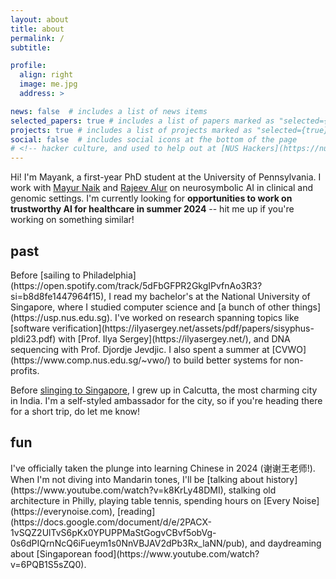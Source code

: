 ```yaml
---
layout: about
title: about
permalink: /
subtitle:

profile:
  align: right
  image: me.jpg
  address: >

news: false  # includes a list of news items
selected_papers: true # includes a list of papers marked as "selected={true}"
projects: true # includes a list of projects marked as "selected={true}"
social: false  # includes social icons at fhe bottom of the page
# <!-- hacker culture, and used to help out at [NUS Hackers](https://nushackers.org) to make that happen. ->
---
```


Hi! I'm Mayank, a first-year PhD student at the University of Pennsylvania. I work with [Mayur Naik](https://www.cis.upenn.edu/~mhnaik/) and [Rajeev Alur](https://www.cis.upenn.edu/~alur/) on neurosymbolic AI in clinical and genomic settings. I'm currently looking for **opportunities to work on trustworthy AI for healthcare in summer 2024** -- hit me up if you're working on something similar!

<h2> past </h2>
Before [sailing to Philadelphia](https://open.spotify.com/track/5dFbGFPR2GkgIPvfnAo3R3?si=b8d8fe1447964f15), I read my bachelor's at the National University of Singapore, where I studied computer science and [a bunch of other things](https://usp.nus.edu.sg). I've worked on research spanning topics like [software verification](https://ilyasergey.net/assets/pdf/papers/sisyphus-pldi23.pdf) with [Prof. Ilya Sergey](https://ilyasergey.net/), and DNA sequencing with Prof. Djordje Jevdjic. I also spent a summer at [CVWO](https://www.comp.nus.edu.sg/~vwo/) to build better systems for non-profits.

Before [slinging to Singapore](https://en.wikipedia.org/wiki/Singapore_sling), I grew up in Calcutta, the most charming city in India. I'm a self-styled ambassador for the city, so if you're heading there for a short trip, do let me know!


<h2> fun </h2>
I've officially taken the plunge into learning Chinese in 2024 (谢谢王老师!). When I'm not diving into Mandarin tones, I'll be [talking about history](https://www.youtube.com/watch?v=k8KrLy48DMI), stalking old architecture in Philly, playing table tennis, spending hours on [Every Noise](https://everynoise.com), [reading](https://docs.google.com/document/d/e/2PACX-1vSQZ2UlTvS6pKx0YPUPPMaStGogvCBvf5obVg-0s6dPIQrnNcQ6iFueym1s0NnVBJAV2dPb3Rx_laNN/pub), and daydreaming about [Singaporean food](https://www.youtube.com/watch?v=6PQB1S5sZQ0).
